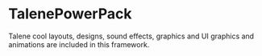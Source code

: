 # TalenePowerPack
Talene cool layouts, designs, sound effects, graphics and UI graphics and animations are included in this framework.
